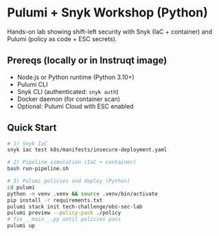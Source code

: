 # Pulumi + Snyk Workshop (Python)

Hands-on lab showing shift-left security with Snyk (IaC + container) and Pulumi (policy as code + ESC secrets).

## Prereqs (locally or in Instruqt image)
- Node.js or Python runtime (Python 3.10+)
- Pulumi CLI
- Snyk CLI (authenticated: `snyk auth`)
- Docker daemon (for container scan)
- Optional: Pulumi Cloud with ESC enabled

## Quick Start
```bash
# 1) Snyk IaC
snyk iac test k8s/manifests/insecure-deployment.yaml

# 2) Pipeline simulation (IaC + container)
bash run-pipeline.sh

# 3) Pulumi policies and deploy (Python)
cd pulumi
python -m venv .venv && source .venv/bin/activate
pip install -r requirements.txt
pulumi stack init tech-challenge/obs-sec-lab
pulumi preview --policy-pack ./policy
# fix __main__.py until policies pass
pulumi up
